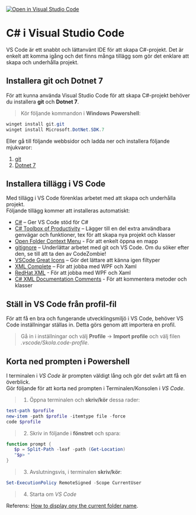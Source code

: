 [![Open in Visual Studio Code](https://classroom.github.com/assets/open-in-vscode-2e0aaae1b6195c2367325f4f02e2d04e9abb55f0b24a779b69b11b9e10269abc.svg)](https://classroom.github.com/online_ide?assignment_repo_id=15528233&assignment_repo_type=AssignmentRepo)
# C# i Visual Studio Code
VS Code är ett snabbt och lättanvänt IDE för att skapa C#-projekt. Det är enkelt att komma igång och det finns många tillägg som gör det enklare att skapa och underhålla projekt.

## Installera git och Dotnet 7
För att kunna använda Visual Studio Code för att skapa C#-projekt behöver du installera **git** och **Dotnet 7**.

> Kör följande kommandon i **Windows Powershell**:

```Powershell
winget install git.git
winget install Microsoft.DotNet.SDK.7
```

Eller gå till följande webbsidor och ladda ner och installera följande mjukvaror:

1. [git](https://git-scm.com/downloads)
2. [Dotnet 7](https://dotnet.microsoft.com/en-us/download/dotnet/thank-you/sdk-7.0.400-windows-x64-installer)

## Installera tillägg i VS Code
Med tillägg i VS Code förenklas arbetet med att skapa och underhålla projekt.  
Följande tillägg kommer att installeras automatiskt:

* [C#](https://marketplace.visualstudio.com/items?itemName=ms-dotnettools.csharp) – Ger VS Code stöd för C#
* [C# Toolbox of Productivity](https://marketplace.visualstudio.com/items?itemName=RichardZampieriprog.csharp-snippet-productivity) – Lägger till en del extra användbara genvägar och funktioner, tex för att skapa nya projekt och klasser
* [Open Folder Context Menu](https://marketplace.visualstudio.com/items?itemName=chrisdias.vscode-opennewinstance) - För att enkelt öppna en mapp
* [gitignore](https://marketplace.visualstudio.com/items?itemName=codezombiech.gitignore) – Underlättar arbetet med git och VS Code. Om du söker efter den, se till att ta den av CodeZombie!
* [VSCode Great Icons](https://marketplace.visualstudio.com/items?itemName=emmanuelbeziat.vscode-great-icons) – Gör det lättare att känna igen filtyper
* [XML Complete](https://marketplace.visualstudio.com/items?itemName=rogalmic.vscode-xml-complete) – För att jobba med WPF och Xaml
* [RedHat XML](https://marketplace.visualstudio.com/items?itemName=redhat.vscode-xml) - För att jobba med WPF och Xaml
* [C# XML Documentation Comments](https://marketplace.visualstudio.com/items?itemName=k--kato.docomment) - För att kommentera metoder och klasser

## Ställ in VS Code från profil-fil
För att få en bra och fungerande utvecklingsmiljö i VS Code, behöver VS Code inställningar ställas in. Detta görs genom att importera en profil.

> Gå in i inställningar och välj **Profile** -> **Import profile** och välj filen *.vscode/Skola.code-profile*.

## Korta ned prompten i Powershell
I terminalen i *VS Code* är prompten väldigt lång och gör det svårt att få en överblick.  
Gör följande för att korta ned prompten i Terminalen/Konsolen i *VS Code*.

> 1. Öppna terminalen och **skriv/kör** dessa rader:

```powershell
test-path $profile
new-item -path $profile -itemtype file -force
code $profile
```

> 2. Skriv in följande i **fönstret** och spara:

```powershell
function prompt {
   $p = Split-Path -leaf -path (Get-Location)
   "$p> "
}
```

> 3. Avslutningsvis, i terminalen **skriv/kör**:

```powershell
Set-ExecutionPolicy RemoteSigned -Scope CurrentUser
```

> 4. Starta om *VS Code*

Referens: [How to display ony the current folder name](https://superuser.com/questions/446827/configure-windows-powershell-to-display-only-the-current-folder-name-in-the-shel).
